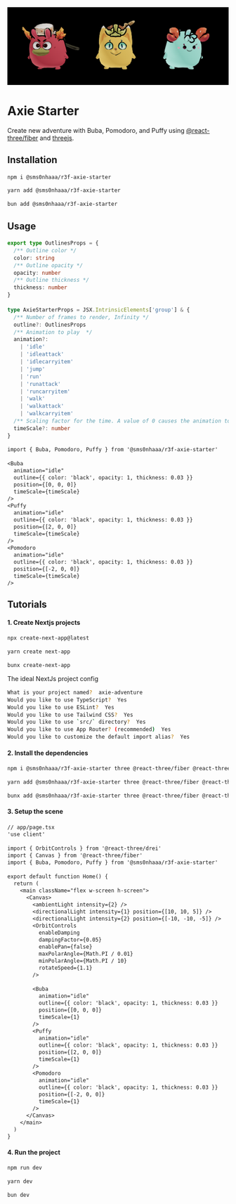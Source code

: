 <div alt style="text-align: center;">
	<picture>
		<img src="./docs/assets/banner.png" />
	</picture>
</div>

# Axie Starter

Create new adventure with Buba, Pomodoro, and Puffy using [@react-three/fiber](https://docs.pmnd.rs/react-three-fiber/getting-started/introduction) and [threejs](https://threejs.org/docs/#manual/en/introduction/Installation).

## Installation

```sh
npm i @sms0nhaaa/r3f-axie-starter
```

```sh
yarn add @sms0nhaaa/r3f-axie-starter
```

```sh
bun add @sms0nhaaa/r3f-axie-starter
```

## Usage

```ts
export type OutlinesProps = {
  /** Outline color */
  color: string
  /** Outline opacity */
  opacity: number
  /** Outline thickness */
  thickness: number
}

type AxieStarterProps = JSX.IntrinsicElements['group'] & {
  /** Number of frames to render, Infinity */
  outline?: OutlinesProps
  /** Animation to play  */
  animation?:
    | 'idle'
    | 'idleattack'
    | 'idlecarryitem'
    | 'jump'
    | 'run'
    | 'runattack'
    | 'runcarryitem'
    | 'walk'
    | 'walkattack'
    | 'walkcarryitem'
  /** Scaling factor for the time. A value of 0 causes the animation to pause. Negative values cause the animation to play backwards. Default is 0.8   */
  timeScale?: number
}
```

```tsx
import { Buba, Pomodoro, Puffy } from '@sms0nhaaa/r3f-axie-starter'

<Buba
  animation="idle"
  outline={{ color: 'black', opacity: 1, thickness: 0.03 }}
  position={[0, 0, 0]}
  timeScale={timeScale}
/>
<Puffy
  animation="idle"
  outline={{ color: 'black', opacity: 1, thickness: 0.03 }}
  position={[2, 0, 0]}
  timeScale={timeScale}
/>
<Pomodoro
  animation="idle"
  outline={{ color: 'black', opacity: 1, thickness: 0.03 }}
  position={[-2, 0, 0]}
  timeScale={timeScale}
/>
```

## Tutorials

#### 1. Create Nextjs projects

```bash
npx create-next-app@latest
```

```bash
yarn create next-app
```

```bash
bunx create-next-app
```

The ideal NextJs project config

```sh
What is your project named?  axie-adventure
Would you like to use TypeScript?  Yes
Would you like to use ESLint?  Yes
Would you like to use Tailwind CSS?  Yes
Would you like to use `src/` directory?  Yes
Would you like to use App Router? (recommended)  Yes
Would you like to customize the default import alias?  Yes
```

#### 2. Install the dependencies

```bash
npm i @sms0nhaaa/r3f-axie-starter three @react-three/fiber @react-three/drei
```

```bash
yarn add @sms0nhaaa/r3f-axie-starter three @react-three/fiber @react-three/drei
```

```bash
bunx add @sms0nhaaa/r3f-axie-starter three @react-three/fiber @react-three/drei
```

#### 3. Setup the scene

```tsx
// app/page.tsx
'use client'

import { OrbitControls } from '@react-three/drei'
import { Canvas } from '@react-three/fiber'
import { Buba, Pomodoro, Puffy } from '@sms0nhaaa/r3f-axie-starter'

export default function Home() {
  return (
    <main className="flex w-screen h-screen">
      <Canvas>
        <ambientLight intensity={2} />
        <directionalLight intensity={1} position={[10, 10, 5]} />
        <directionalLight intensity={2} position={[-10, -10, -5]} />
        <OrbitControls
          enableDamping
          dampingFactor={0.05}
          enablePan={false}
          maxPolarAngle={Math.PI / 0.01}
          minPolarAngle={Math.PI / 10}
          rotateSpeed={1.1}
        />

        <Buba
          animation="idle"
          outline={{ color: 'black', opacity: 1, thickness: 0.03 }}
          position={[0, 0, 0]}
          timeScale={1}
        />
        <Puffy
          animation="idle"
          outline={{ color: 'black', opacity: 1, thickness: 0.03 }}
          position={[2, 0, 0]}
          timeScale={1}
        />
        <Pomodoro
          animation="idle"
          outline={{ color: 'black', opacity: 1, thickness: 0.03 }}
          position={[-2, 0, 0]}
          timeScale={1}
        />
      </Canvas>
    </main>
  )
}
```

#### 4. Run the project

```bash
npm run dev
```

```bash
yarn dev
```

```bash
bun dev
```
